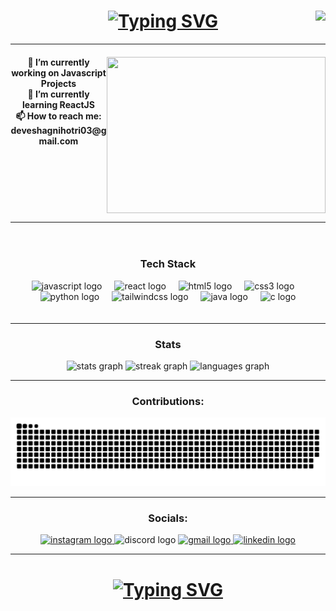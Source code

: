 
<h1 align="center" width="80%">
  <a href="https://git.io/typing-svg"><img src="https://readme-typing-svg.demolab.com?font=Pacifico&size=28&pause=1000&center=true&width=603&lines=Hello!!+Namaste!!+Konnichiwa!!+Bonjour!!%F0%9F%91%8B+;My+name+is+Devesh+%F0%9F%98%8A;Welcome+to+my+Github+Profile!!" alt="Typing SVG" /></a>
  <img align="right" src="https://visitor-badge.laobi.icu/badge?page_id=Viceroyyyy.Viceroyyyy">
</h1>
  
<!--   <p align="right"> <img src="https://komarev.com/ghpvc/?username=viceroyyyy&label=Profile%20views&color=0e75b6&style=flat" alt="viceroyyyy" /> </p> -->

<hr/>
<div>
<img align="right" height="250" width="350" src="https://uploads.laborx.com/gig/J1XGTRm1qTqGo855uIILkYOhLCpGB0tz.gif" />

<h4 align="center">🔭 I’m currently working on Javascript Projects<br>🌱 I’m currently learning ReactJS<br>📫 How to reach me: deveshagnihotri03@gmail.com</h4>
</div>

<br clear="both">
<hr/>


<div align="center" style="padding:20px">
  <h3>Tech Stack</h3>
  <img src="https://skillicons.dev/icons?i=js" height="35" alt="javascript logo"  />
  <img width="12" />
  <img src="https://skillicons.dev/icons?i=react" height="35" alt="react logo"  />
  <img width="12" />
  <img src="https://skillicons.dev/icons?i=html" height="35" alt="html5 logo"  />
  <img width="12" />
  <img src="https://skillicons.dev/icons?i=css" height="35" alt="css3 logo"  />
  <img width="12" />
  <img src="https://skillicons.dev/icons?i=py" height="35" alt="python logo"  />
  <img width="12" />
  <img src="https://skillicons.dev/icons?i=tailwind" height="35" alt="tailwindcss logo"  />
  <img width="12" />
  <img src="https://skillicons.dev/icons?i=java" height="35" alt="java logo"  />
  <img width="12" />
  <img src="https://skillicons.dev/icons?i=c" height="35" alt="c logo"  />
</div>
<hr/>
<!-- <br clear="both"> -->
<div align="center">
  <h3>Stats</h3>
  <img src="https://github-readme-stats.vercel.app/api?username=Viceroyyyy&hide_title=true&hide_rank=false&show_icons=true&include_all_commits=true&count_private=true&disable_animations=false&theme=react&locale=en&hide_border=false" height="150" alt="stats graph"  />
  <img src="https://streak-stats.demolab.com?user=Viceroyyyy&locale=en&mode=daily&theme=react&hide_border=false&border_radius=5" height="150" alt="streak graph"  />
  <img src="https://github-readme-stats.vercel.app/api/top-langs?username=Viceroyyyy&locale=en&hide_title=false&layout=compact&card_width=320&langs_count=5&theme=react&hide_border=false" height="150" alt="languages graph"  />
</div>

<hr/>
<!-- <br clear="both"> -->
<div align="center">
<h3>Contributions: </h3>
<img src="https://raw.githubusercontent.com/Viceroyyyy/Viceroyyyy/output/github-contribution-grid-snake.svg" alt="Snake animation" />
</div>
<hr/>

<!-- <br clear="both"> -->
<div align="center">
  <h3>Socials:</h3>
  <a href="https://www.instagram.com/devesh1427/" target="_blank">
    <img src="https://raw.githubusercontent.com/maurodesouza/profile-readme-generator/master/src/assets/icons/social/instagram/default.svg" width="47" height="35" alt="instagram logo"  />
  </a>
  <img src="https://raw.githubusercontent.com/maurodesouza/profile-readme-generator/master/src/assets/icons/social/discord/default.svg" width="47" height="35" alt="discord logo"  />
  <a href="mailto:deveshagnihotri03@gmail.com" target="_blank">
    <img src="https://raw.githubusercontent.com/maurodesouza/profile-readme-generator/master/src/assets/icons/social/gmail/default.svg" width="47" height="35" alt="gmail logo"  />
  </a>
  <a href="www.linkedin.com/in/devesh-agnihotri-b6a206242" target="_blank">
    <img src="https://raw.githubusercontent.com/maurodesouza/profile-readme-generator/master/src/assets/icons/social/linkedin/default.svg" width="47" height="35" alt="linkedin logo"  />
  </a>
</div>

<hr/>
<h1 align="center"><a href="https://git.io/typing-svg"><img src="https://readme-typing-svg.demolab.com?font=Pacifico&size=28&pause=1000&center=true&width=603&lines=Thank+you+for+the+Visit!!+Do+checkout+my+repos%F0%9F%98%8A;Give+a+star+if+you+like+them+%E2%98%BA%EF%B8%8F" alt="Typing SVG" /></a></h1>
